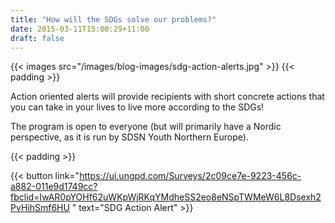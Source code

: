 ```yaml
---
title: "How will the SDGs solve our problems?"
date: 2015-03-11T15:00:29+11:00
draft: false
---
```


{{< images src="/images/blog-images/sdg-action-alerts.jpg" >}}
{{< padding >}}

Action oriented alerts will provide recipients with short concrete actions that you can take in your lives to live more according to the SDGs! 

The program is open to everyone (but will primarily have a Nordic perspective, as it is run by SDSN Youth Northern Europe).

  
{{< padding >}}

{{< button link="https://ui.ungpd.com/Surveys/2c09ce7e-9223-456c-a882-011e9d1749cc?fbclid=IwAR0pYOHf62uWKpWjRKqYMdheSS2eo8eNSpTWMeW6L8Dsexh2PvHihSmf6HU " text="SDG Action Alert" >}}

